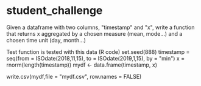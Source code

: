 # student_challenge
Given a dataframe with two columns, "timestamp" and "x", write a function that returns 
x aggregated by a chosen measure (mean, mode...) and a chosen time unit (day, month...)

Test function is tested with this data (R code)
set.seed(888)
timestamp = seq(from = ISOdate(2018,11,15), to = ISOdate(2019,1,15), by = "min")
x = rnorm(length(timestamp))
mydf <- data.frame(timestamp, x)

write.csv(mydf,file = "mydf.csv", row.names = FALSE)
